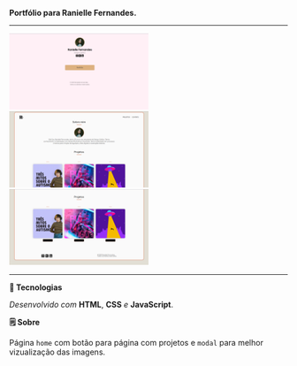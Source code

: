 **Portfólio para Ranielle Fernandes.**
<br>

---

<img src="./src/assets/Captura de tela de 2024-01-01 16-11-26.png" width="50%" alt="">
<img src="./src/assets/Captura de tela de 2024-01-01 16-11-10.png" width="50%" alt="">
<img src="./src/assets/Captura de tela de 2024-01-01 16-11-35.png" width="50%" alt="">

---

**🚀 Tecnologias**

_Desenvolvido com_ **HTML**, **CSS** _e_ **JavaScript**.
<br>

**🗒️ Sobre**

Página `home` com botão para página com projetos e `modal` para melhor vizualização das imagens.

